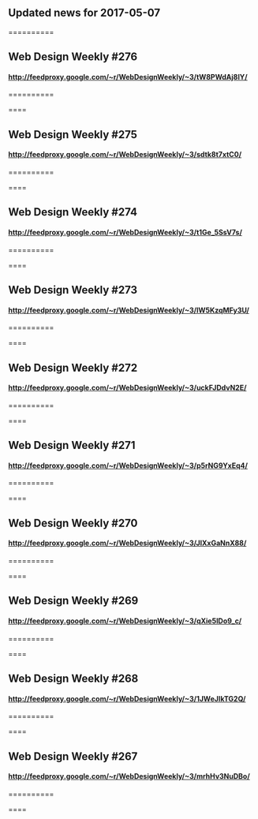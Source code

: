 ## Updated news for 2017-05-07 

==========
## Web Design Weekly #276
#### http://feedproxy.google.com/~r/WebDesignWeekly/~3/tW8PWdAj8IY/

==========

====
## Web Design Weekly #275
#### http://feedproxy.google.com/~r/WebDesignWeekly/~3/sdtk8t7xtC0/

==========

====
## Web Design Weekly #274
#### http://feedproxy.google.com/~r/WebDesignWeekly/~3/t1Ge_5SsV7s/

==========

====
## Web Design Weekly #273
#### http://feedproxy.google.com/~r/WebDesignWeekly/~3/lW5KzqMFy3U/

==========

====
## Web Design Weekly #272
#### http://feedproxy.google.com/~r/WebDesignWeekly/~3/uckFJDdvN2E/

==========

====
## Web Design Weekly #271
#### http://feedproxy.google.com/~r/WebDesignWeekly/~3/p5rNG9YxEq4/

==========

====
## Web Design Weekly #270
#### http://feedproxy.google.com/~r/WebDesignWeekly/~3/JlXxGaNnX88/

==========

====
## Web Design Weekly #269
#### http://feedproxy.google.com/~r/WebDesignWeekly/~3/qXie5IDo9_c/

==========

====
## Web Design Weekly #268
#### http://feedproxy.google.com/~r/WebDesignWeekly/~3/1JWeJIkTG2Q/

==========

====
## Web Design Weekly #267
#### http://feedproxy.google.com/~r/WebDesignWeekly/~3/mrhHv3NuDBo/

==========

====

